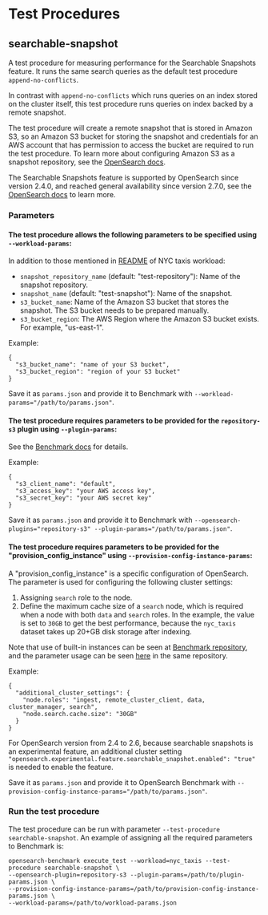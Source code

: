 # Test Procedures

## searchable-snapshot

A test procedure for measuring performance for the Searchable Snapshots feature. It runs the same search queries as the default test procedure `append-no-conflicts`.

In contrast with `append-no-conflicts` which runs queries on an index stored on the cluster itself, this test procedure runs queries on index backed by a remote snapshot.

The test procedure will create a remote snapshot that is stored in Amazon S3, so an Amazon S3 bucket for storing the snapshot and credentials for an AWS account that has permission to access the bucket are required to run the test procedure.
To learn more about configuring Amazon S3 as a snapshot repository, see the [OpenSearch docs](https://opensearch.org/docs/2.6/tuning-your-cluster/availability-and-recovery/snapshots/snapshot-restore#amazon-s3).

The Searchable Snapshots feature is supported by OpenSearch since version 2.4.0, and reached general availability since version 2.7.0, 
see the [OpenSearch docs](https://opensearch.org/docs/2.7/opensearch/snapshots/searchable_snapshot) to learn more.

### Parameters

#### The test procedure allows the following parameters to be specified using `--workload-params`:

In addition to those mentioned in [README](README.md) of NYC taxis workload:
* `snapshot_repository_name` (default: "test-repository"): Name of the snapshot repository.
* `snapshot_name` (default: "test-snapshot"): Name of the snapshot.
* `s3_bucket_name`: Name of the Amazon S3 bucket that stores the snapshot. The S3 bucket needs to be prepared manually.
* `s3_bucket_region`: The AWS Region where the Amazon S3 bucket exists. For example, "us-east-1".

Example:
```
{
  "s3_bucket_name": "name of your S3 bucket",
  "s3_bucket_region": "region of your S3 bucket"
}
 ```
Save it as `params.json` and provide it to Benchmark with `--workload-params="/path/to/params.json"`.

#### The test procedure requires parameters to be provided for the `repository-s3` plugin using `--plugin-params`:
See the [Benchmark docs](https://github.com/opensearch-project/opensearch-benchmark/blob/0.2.0/osbenchmark/resources/provision_configs/main/plugins/v1/repository_s3/README.md
) for details.

Example:
```
{
  "s3_client_name": "default",
  "s3_access_key": "your AWS access key",
  "s3_secret_key": "your AWS secret key"
}
 ```
Save it as `params.json` and provide it to Benchmark with `--opensearch-plugins="repository-s3" --plugin-params="/path/to/params.json"`.

#### The test procedure requires parameters to be provided for the "provision_config_instance" using `--provision-config-instance-params`:

A "provision_config_instance" is a specific configuration of OpenSearch. The parameter is used for configuring the following cluster settings:
1. Assigning `search` role to the node.
2. Define the maximum cache size of a `search` node, which is required when a node with both `data` and `search` roles.
In the example, the value is set to `30GB` to get the best performance, because the `nyc_taxis` dataset takes up 20+GB disk storage after indexing.

Note that use of built-in instances can be seen at [Benchmark repository](https://github.com/opensearch-project/opensearch-benchmark/tree/0.2.0/osbenchmark/resources/provision_configs/main/provision_config_instances/v1),
and the parameter usage can be seen [here](https://github.com/opensearch-project/opensearch-benchmark/blob/0.2.0/osbenchmark/resources/provision_configs/main/provision_config_instances/v1/vanilla/README.md) in the same repository.

Example:
```
{
  "additional_cluster_settings": {
    "node.roles": "ingest, remote_cluster_client, data, cluster_manager, search",
    "node.search.cache.size": "30GB"
  }
}
```
For OpenSearch version from 2.4 to 2.6, because searchable snapshots is an experimental feature, 
an additional cluster setting `"opensearch.experimental.feature.searchable_snapshot.enabled": "true"` is needed to enable the feature.

Save it as `params.json` and provide it to OpenSearch Benchmark with `--provision-config-instance-params="/path/to/params.json"`.

### Run the test procedure
The test procedure can be run with parameter `--test-procedure searchable-snapshot`.
An example of assigning all the required parameters to Benchmark is:
```
opensearch-benchmark execute_test --workload=nyc_taxis --test-procedure searchable-snapshot \
--opensearch-plugin=repository-s3 --plugin-params=/path/to/plugin-params.json \
--provision-config-instance-params=/path/to/provision-config-instance-params.json \
--workload-params=/path/to/workload-params.json
```